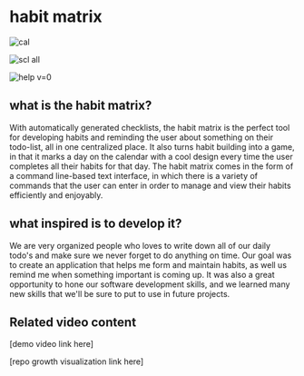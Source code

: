 # habit matrix

![cal](https://user-images.githubusercontent.com/64663183/187569416-41d00e90-da3d-4e10-a0e8-ba7ff803139a.jpg)

![scl all](https://user-images.githubusercontent.com/64663183/187570307-92ba1e5e-c21e-42ec-9df8-7a055b5113cb.jpg)

![help v=0](https://user-images.githubusercontent.com/64663183/187570357-dffc449f-ef0a-4e10-8349-534227ec3357.jpg)

## what is the habit matrix?

With automatically generated checklists, the habit matrix is the perfect tool for developing habits and reminding the user about something on their todo-list, all in one centralized place. It also turns habit building into a game, in that it marks a day on the calendar with a cool design every time the user completes all their habits for that day. The habit matrix comes in the form of a command line-based text interface, in which there is a variety of commands that the user can enter in order to manage and view their habits efficiently and enjoyably.

## what inspired is to develop it?

We are very organized people who loves to write down all of our daily todo's and make sure we never forget to do anything on time. Our goal was to create an application that helps me form and maintain habits, as well us remind me when something important is coming up. It was also a great opportunity to hone our software development skills, and we learned many new skills that we'll be sure to put to use in future projects.

## Related video content

[demo video link here]

[repo growth visualization link here]
